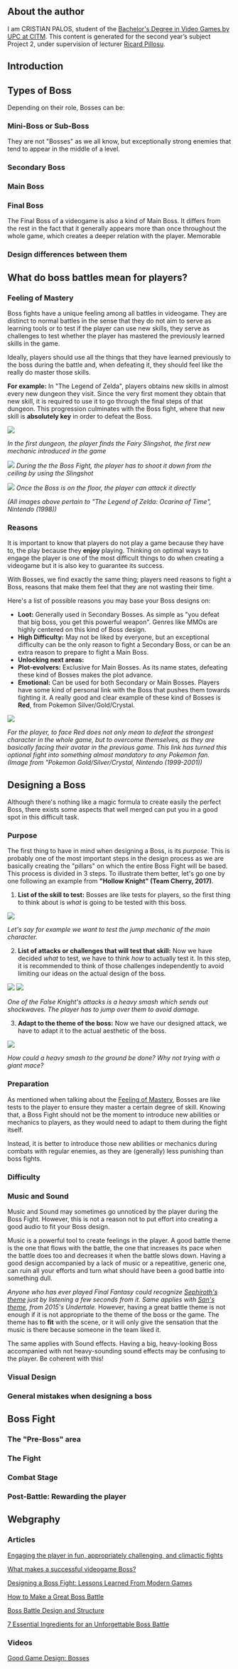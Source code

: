 ## About the author
I am CRISTIAN PALOS, student of the [Bachelor's Degree in Video Games by UPC at CITM](https://www.citm.upc.edu/ing/estudis/graus-videojocs/). This content is generated for the second year’s subject Project 2, under supervision of lecturer
[Ricard Pillosu](https://es.linkedin.com/in/ricardpillosu).

## Introduction


## Types of Boss
Depending on their role, Bosses can be:

### Mini-Boss or Sub-Boss
They are not "Bosses" as we all know, but exceptionally strong enemies that tend to appear in the middle of a level. 

### Secondary Boss
### Main Boss
### Final Boss
The Final Boss of a videogame is also a kind of Main Boss. It differs from the rest in the fact that it generally appears more than once throughout the whole game, which creates a deeper relation with the player. Memorable  

### Design differences between them
## What do boss battles mean for players?
### Feeling of Mastery
Boss fights have a unique feeling among all battles in videogame. They are distinct to normal battles in the sense that they do not aim to serve as learning tools or to test if the player can use new skills, they serve as challenges to test whether the player has mastered the previously learned skills in the game.

Ideally, players should use all the things that they have learned previously to the boss during the battle and, when defeating it, they should feel like the really do master those skills.

**For example:** In "The Legend of Zelda", players obtains new skills in almost every new dungeon they visit. Since the very first moment they obtain that new skill, it is required to use it to go through the final steps of that dungeon. This progression culminates with the Boss fight, where that new skill is **absolutely key** in order to defeat the Boss. 

![](https://i.imgur.com/pIpApxb.png)

_In the first dungeon, the player finds the Fairy Slingshot, the first new mechanic introduced in the game_

![](https://i.imgur.com/Mm08CmJ.png)
_During the the Boss Fight, the player has to shoot it down from the ceiling by using the Slingshot_

![](https://i.imgur.com/R5hDcNe.png)
_Once the Boss is on the floor, the player can attack it directly_

_(All images above pertain to "The Legend of Zelda: Ocarina of Time", Nintendo (1998))_


### Reasons
It is important to know that players do not play a game because they have to, the play because they **enjoy** playing. Thinking on optimal ways to engage the player is one of the most difficult things to do when creating a videogame but it is also key to guarantee its success. 

With Bosses, we find exactly the same thing; players need reasons to fight a Boss, reasons that make them feel that they are not wasting their time. 

Here's a list of possible reasons you may base your Boss designs on:

   - **Loot:** Generally used in Secondary Bosses. As simple as "you defeat that big boss, you get this powerful weapon". Genres like MMOs are highly centered on this kind of Boss design.  
   - **High Difficulty:** May not be liked by everyone, but an exceptional difficulty can be the only reason to fight a Secondary Boss, or can be an extra reason to prepare to fight a Main Boss. 
   - **Unlocking next areas:** 
   - **Plot-evolvers:** Exclusive for Main Bosses. As its name states, defeating these kind of Bosses makes the plot advance. 
   - **Emotional:** Can be used for both Secondary or Main Bosses. Players have some kind of personal link with the Boss that pushes them towards fighting it. A really good and clear example of these kind of Bosses is **Red**, from Pokemon Silver/Gold/Crystal.
   
![](https://i.imgur.com/wtOUZuT.png)
   
_For the player, to face Red does not only mean to defeat the strongest character in the whole game, but to overcome themselves, as they are basically facing their avatar in the previous game. This link has turned this optional fight into something almost mandatory to any Pokemon fan. (Image from "Pokemon Gold/Silver/Crystal, Nintendo (1999-2001))_

## Designing a Boss
Although there's nothing like a magic formula to create easily the perfect Boss, there exists some aspects that well merged can put you in a good spot in this difficult task. 


### Purpose
The first thing to have in mind when designing a Boss, is its _purpose_. This is probably one of the most important steps in the design process as we are basically creating the "pillars" on which the entire Boss Fight will be based. This process is divided in 3 steps. To illustrate them better, let's go one by one following an example from **"Hollow Knight" (Team Cherry, 2017)**.

1. **List of the skill to test:** Bosses are like tests for players, so the first thing to think about is _what_ is going to be tested with this boss. 

![](https://i.imgur.com/iLNXFwb.png)

_Let's say for example we want to test the jump mechanic of the main character._


2. **List of attacks or challenges that will test that skill:** Now we have decided _what_ to test, we have to think _how_ to actually test it. In this step, it is recommended to think of those challenges independently to avoid limiting our ideas on the actual design of the boss. 

![](https://i.imgur.com/YZWH6vY.png)
![](https://i.imgur.com/4ctdGM3.png)

_One of the False Knight's attacks is a heavy smash which sends out shockwaves. The player has to jump over them to avoid damage._


3. **Adapt to the theme of the boss:** Now we have our designed attack, we have to adapt it to the actual aesthetic of the boss. 

![](https://i.imgur.com/SFOjytF.png)

_How could a heavy smash to the ground be done? Why not trying with a giant mace?_

### Preparation
As mentioned when talking about the [Feeling of Mastery](https://github.com/kistofe/Boss-Design/blob/gh-pages/README.md#feeling-of-mastery), Bosses are like tests to the player to ensure they master a certain degree of skill. Knowing that, a Boss Fight should not be the moment to introduce new abilities or mechanics to players, as they would need to adapt to them during the fight itself. 

Instead, it is better to introduce those new abilities or mechanics during combats with regular enemies, as they are (generally) less punishing than boss fights.

### Difficulty
### Music and Sound
Music and Sound may sometimes go unnoticed by the player during the Boss Fight. However, this is not a reason not to put effort into creating a good audio to fit your Boss design. 

Music is a powerful tool to create feelings in the player. A good battle theme is the one that flows with the battle, the one that increases its pace when the battle does too and decreases it when the battle slows down. Having a good design accompanied by a lack of music or a repeatitive, generic one, can ruin all your efforts and turn what should have been a good battle into something dull. 

_Anyone who has ever played Final Fantasy could recognize [Sephiroth's theme](https://www.youtube.com/watch?v=t7wJ8pE2qKU) just by listening a few seconds from it. Same applies with [San's theme](https://www.youtube.com/watch?v=ZcoqR9Bwx1Y), from 2015's Undertale._
However, having a great battle theme is not enough if it is not appropriate to the theme of the boss or the game. The theme has to **fit** with the scene, or it will only give the sensation that the music is there because someone in the team liked it. 

The same applies with Sound effects. Having a big, heavy-looking Boss accompanied with not heavy-sounding sound effects may be confusing to the player. Be coherent with this!


### Visual Design

### General mistakes when designing a boss

## Boss Fight
### The "Pre-Boss" area
### The Fight
### Combat Stage
### Post-Battle: Rewarding the player

## Webgraphy

### Articles
[Engaging the player in fun, appropriately challenging, and climactic fights](https://rpgmaker.net/articles/476/)

[What makes a successful videogame Boss?](https://www.giantbomb.com/bosses/3015-229/forums/what-makes-a-successful-videogame-boss-483021/)

[Designing a Boss Fight: Lessons Learned From Modern Games](https://gamedevelopment.tutsplus.com/tutorials/designing-a-boss-fight-lessons-learned-from-modern-games--gamedev-2373)

[How to Make a Great Boss Battle](https://www.goombastomp.com/make-great-boss-battle/)

[Boss Battle Design and Structure](https://www.gamasutra.com/view/feature/134503/boss_battle_design_and_structure.php)

[7 Essential Ingredients for an Unforgettable Boss Battle](http://mentalblockgaming.com/blog/game-design/boss-fights/)

### Videos

[Good Game Design: Bosses](https://www.youtube.com/watch?v=YmwLPF11eos)

